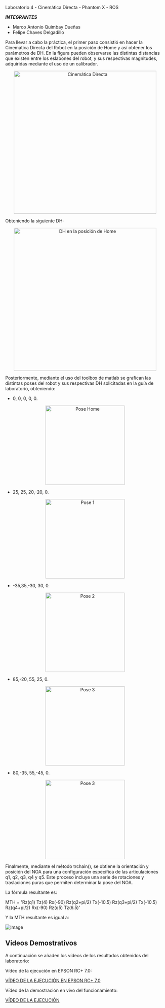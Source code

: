  Laboratorio 4 - Cinemática Directa - Phantom X - ROS

***INTEGRANTES***

* Marco Antonio Quimbay Dueñas
* Felipe Chaves Delgadillo

Para llevar a cabo la práctica, el primer paso consistió en hacer la Cinemática Directa del Robot en la posición de Home y así obtener los parámetros de DH. En la figura pueden observarse las distintas distancias que existen entre los eslabones del robot, y sus respectivas magnitudes, adquiridas mediante el uso de un calibrador.

<p align="center">
    <img src=images/paletizado_externo.png alt="Cinemática Directa " width="450">
</p>

Obteniendo la siguiente DH:

<p align="center">
    <img src=images/paletizado_externo.png alt="DH en la posición de Home " width="450">
</p>

Posteriormente, mediante el uso del toolbox de matlab se grafican las distintas poses  del robot y sus respectivas DH solicitadas en la guía de laboratorio, obteniendo:

* 0, 0, 0, 0, 0.

<p align="center">
    <img src=images/DiagramaDeFlujoGeneral.png alt="Pose Home" width="250">
</p>

* 25, 25, 20,-20, 0.
 
<p align="center">
    <img src=images/DiagramaDeFlujoGeneral.png alt="Pose 1" width="250">
</p>

* -35,35,-30, 30, 0.
 
<p align="center">
    <img src=images/DiagramaDeFlujoGeneral.png alt="Pose 2" width="250">
</p>

* 85,-20, 55, 25, 0.

<p align="center">
    <img src=images/DiagramaDeFlujoGeneral.png alt="Pose 3" width="250">
</p>

 * 80,-35, 55,-45, 0.

<p align="center">
    <img src=images/DiagramaDeFlujoGeneral.png alt="Pose 3" width="250">
</p>

Finalmente, mediante el método trchain(), se obtiene la orientación y posición del NOA para una configuración específica de las articulaciones q1, q2, q3, q4 y q5. Este proceso incluye una serie de rotaciones y traslaciones puras que permiten determinar la pose del NOA.

La fórmula resultante es:

MTH = 'Rz(q1) Tz(4) Rx(-90) Rz(q2+pi/2) Tx(-10.5) Rz(q3+pi/2) Tx(-10.5) Rz(q4+pi/2) Rx(-90) Rz(q5) Tz(6.5)'

Y la MTH resultante es igual a:

![image](https://github.com/FelipeCh18/Lab4Robotica/assets/72814340/ef923b05-39c1-4774-bd83-96020a9133b3)



## Videos Demostrativos
A continuación se añaden los vídeos de los resultados obtenidos del laboratorio:

Vídeo de la ejecución en EPSON RC+ 7.0:

[VÍDEO DE LA EJECUCIÓN EN EPSON RC+ 7.0](https://drive.google.com/drive/folders/16ONF3JqlUhxU9FzaknRo4nXTZ7jvJ7LK?usp=sharing)

Vídeo de la demostración en vivo del funcionamiento:

[VÍDEO DE LA EJECUCIÓN](https://drive.google.com/drive/folders/1lr2AhREz9yGd2liMuURUi9P7plOJVTkf?usp=sharing)
